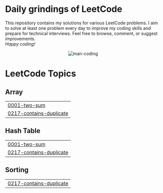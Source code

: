 # Daily grindings of LeetCode
This repository contains my solutions for various LeetCode problems. I aim to solve at least one problem every day to improve my coding skills and prepare for technical interviews. Feel free to browse, comment, or suggest improvements. <br/>
<i>Happy coding!</i>
<p align="center">
  <img src="https://github.com/tamojeetK/LeetGrind/assets/89387048/22bd35df-f179-4e4a-ada0-50976a71e958" alt="man-coding">
</p>

<!---LeetCode Topics Start-->
# LeetCode Topics
## Array
|  |
| ------- |
| [0001-two-sum](https://github.com/tamojeetK/LeetGrind/tree/master/0001-two-sum) |
| [0217-contains-duplicate](https://github.com/tamojeetK/LeetGrind/tree/master/0217-contains-duplicate) |
## Hash Table
|  |
| ------- |
| [0001-two-sum](https://github.com/tamojeetK/LeetGrind/tree/master/0001-two-sum) |
| [0217-contains-duplicate](https://github.com/tamojeetK/LeetGrind/tree/master/0217-contains-duplicate) |
## Sorting
|  |
| ------- |
| [0217-contains-duplicate](https://github.com/tamojeetK/LeetGrind/tree/master/0217-contains-duplicate) |
<!---LeetCode Topics End-->